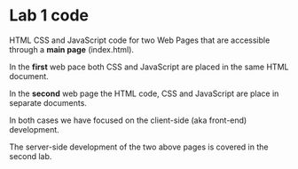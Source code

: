 # Lab 1 code

HTML CSS and JavaScript code for two Web Pages that are accessible through a **main page** (index.html).

In the **first** web pace both CSS and JavaScript are placed in the same HTML document.

In the **second** web page the HTML code, CSS and JavaScript are place in separate documents. 

In both cases we have focused on the client-side (aka front-end) development.  

The server-side development of the two above pages is covered in the second lab. 

